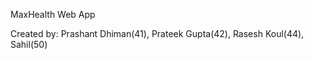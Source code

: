 MaxHealth Web App

Created by: Prashant Dhiman(41),
            Prateek Gupta(42),
            Rasesh Koul(44),
            Sahil(50)